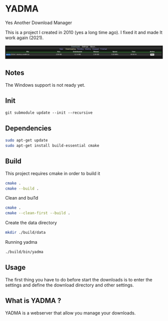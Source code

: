 # YADMA
Yes Another Download Manager

This is a project I created in 2010 (yes a long time ago).
I fixed it and made It work again (2021).

![diagram](/docs/screenshot.png?raw=true "Screenshot")

## Notes

The Windows support is not ready yet.

## Init

```
git submodule update --init --recursive
```

## Dependencies

```bash
sudo apt-get update
sudo apt-get install build-essential cmake
```

## Build

This project requires cmake in order to build it
```bash
cmake .
cmake --build .
```

Clean and bui1d
```bash
cmake .
cmake --clean-first --build .
```

Create the data directory
```bash
mkdir ./build/data
```

Running yadma
```bash
./build/bin/yadma
```

## Usage

The first thing you have to do before start the downloads is to enter the settings and define the download directory and other settings.


## What is YADMA ?

YADMA is a webserver that allow you manage your downloads.

